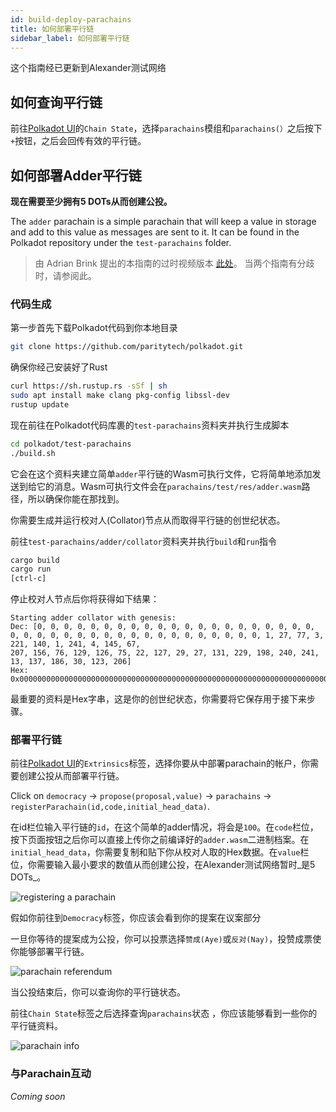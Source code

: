 ```yaml
---
id: build-deploy-parachains
title: 如何部署平行链
sidebar_label: 如何部署平行链
---
```


这个指南经已更新到Alexander测试网络

## 如何查询平行链

前往[Polkadot UI](https://polkadot.js.org/apps/#/explorer)的`Chain State`，选择`parachains`模组和`parachains(）`之后按下`+`按钮，之后会回传有效的平行链。

## 如何部署Adder平行链

**现在需要至少拥有5 DOTs从而创建公投。**

The `adder` parachain is a simple parachain that will keep a value in storage and add to this value as messages are sent to it. It can be found in the Polkadot repository under the `test-parachains` folder.

> 由 Adrian Brink 提出的本指南的过时视频版本 [此处](https://www.youtube.com/watch?v=pDqkzvA4C0E)。 当两个指南有分歧时，请参阅此。

### 代码生成

第一步首先下载Polkadot代码到你本地目录

```bash
git clone https://github.com/paritytech/polkadot.git
```

确保你经己安装好了Rust

```bash
curl https://sh.rustup.rs -sSf | sh
sudo apt install make clang pkg-config libssl-dev
rustup update
```

现在前往在Polkadot代码库裹的`test-parachains`资料夹并执行生成脚本

```bash
cd polkadot/test-parachains
./build.sh
```

它会在这个资料夹建立简单`adder`平行链的Wasm可执行文件，它将简单地添加发送到给它的消息。Wasm可执行文件会在`parachains/test/res/adder.wasm`路径，所以确保你能在那找到。

你需要生成并运行校对人(Collator)节点从而取得平行链的创世纪状态。

前往`test-parachains/adder/collator`资料夹并执行`build`和`run`指令

```bash
cargo build
cargo run
[ctrl-c]
```

停止校对人节点后你将获得如下结果：

```
Starting adder collator with genesis:
Dec: [0, 0, 0, 0, 0, 0, 0, 0, 0, 0, 0, 0, 0, 0, 0, 0, 0, 0, 0, 0, 0, 0, 0, 0, 0, 0, 0, 0, 0, 0, 0, 0, 0, 0, 0, 0, 0, 0, 0, 0, 1, 27, 77, 3, 221, 140, 1, 241, 4, 145, 67,
207, 156, 76, 129, 126, 75, 22, 127, 29, 27, 131, 229, 198, 240, 241, 13, 137, 186, 30, 123, 206]
Hex: 0x00000000000000000000000000000000000000000000000000000000000000000000000000000000011b4d03dd8c01f1049143cf9c4c817e4b167f1d1b83e5c6f0f10d89ba1e7bce
```

最重要的资料是Hex字串，这是你的创世纪状态，你需要将它保存用于接下来步骤。

### 部署平行链

前往[Polkadot UI](https://polkadot.js.org/apps/#/extrinsics)的`Extrinsics`标签，选择你要从中部署parachain的帐户，你需要创建公投从而部署平行链。

Click on `democracy` -> `propose(proposal,value)` -> `parachains` -> `registerParachain(id,code,initial_head_data)`.

在id栏位输入平行链的`id`，在这个简单的adder情况，将会是`100`。在`code`栏位，按下页面按钮之后你可以直接上传你之前编译好的`adder.wasm`二进制档案。在`initial_head_data`，你需要复制和贴下你从校对人取的Hex数据。在`value`栏位，你需要输入最小要求的数值从而创建公投，在Alexander测试网络暂时_是5 DOTs_。

![registering a parachain](assets/parachain/register.png)

假如你前往到`Democracy`标签，你应该会看到你的提案在议案部分

一旦你等待的提案成为公投，你可以投票选择`赞成(Aye)`或`反对(Nay)`，投赞成票使你能够部署平行链。

![parachain referendum](assets/parachain/referendum.png)

当公投结束后，你可以查询你的平行链状态。

前往`Chain State`标签之后选择查询`parachains`状态 ，你应该能够看到一些你的平行链资料。

![parachain info](assets/parachain/info.png)

### 与Parachain互动

_Coming soon_
